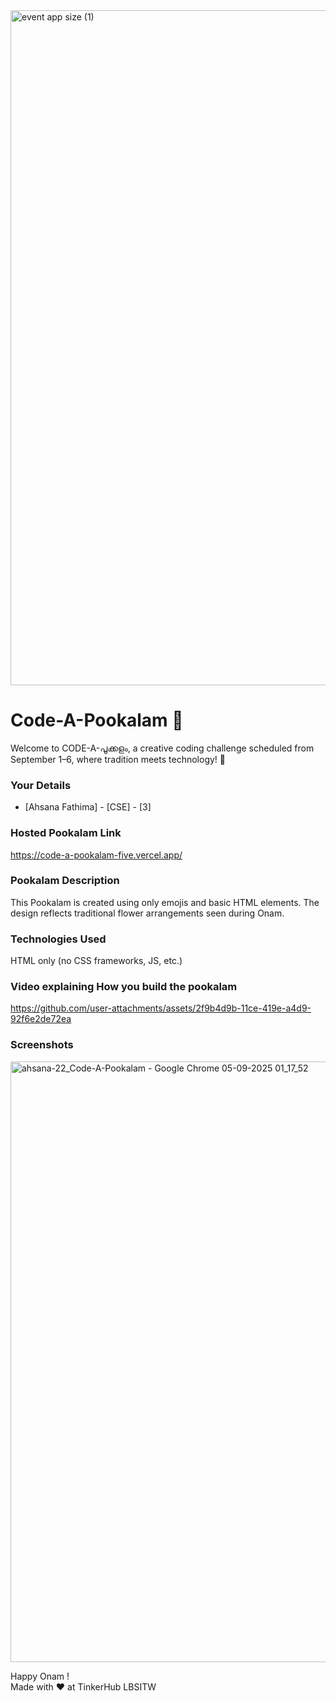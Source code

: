 <img width="1920" height="1080" alt="event app size (1)" src="https://github.com/user-attachments/assets/9c18c1de-1249-41ca-9561-1bc003606551" />

# Code-A-Pookalam 🌸
Welcome to CODE-A-പൂക്കളം, a creative coding challenge scheduled from September 1–6, where tradition meets technology! 🌼


### Your Details
- [Ahsana Fathima] - [CSE] - [3]



### Hosted Pookalam Link
https://code-a-pookalam-five.vercel.app/


### Pookalam Description
This Pookalam is created using only emojis and basic HTML elements. The design reflects traditional flower arrangements seen during Onam.



### Technologies Used 
HTML only (no CSS frameworks, JS, etc.)

### Video explaining How you build the pookalam

https://github.com/user-attachments/assets/2f9b4d9b-11ce-419e-a4d9-92f6e2de72ea

### Screenshots

<img width="1920" height="961" alt="ahsana-22_Code-A-Pookalam - Google Chrome 05-09-2025 01_17_52" src="https://github.com/user-attachments/assets/e00d8ee0-9084-443f-9c02-a5e2a0ab8052" />


Happy Onam ! <br>
Made with ❤️ at TinkerHub LBSITW
